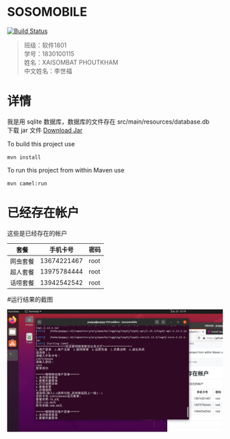 SOSOMOBILE
=========================

[![Build Status](https://travis-ci.org/joemccann/dillinger.svg?branch=master)](https://github.com/poppyalyx01/sosomobile/releases/tag/1.0)

> 班级：软件1801\
> 学号：1830100115\
> 姓名：XAISOMBAT PHOUTKHAM\
> 中文姓名：李世福

# 详情
我是用 sqlite 数据库，数据库的文件存在 src/main/resources/database.db\
下载 jar 文件 [Download Jar](https://github.com/poppyalyx01/sosomobile/releases)

To build this project use

    mvn install

To run this project from within Maven use
    
    mvn camel:run

# 已经存在帐户

这些是已经存在的帐户

| 套餐 | 手机卡号 | 密码 |
| ------ | ------ | ------ |
|网虫套餐| 13674221467 | root |
|超人套餐| 13975784444 | root |
|话唠套餐| 13942542542 | root |

#运行结果的截图

![alt text](https://github.com/poppyalyx01/sosomobile/blob/master/img01.jpg?raw=true)
